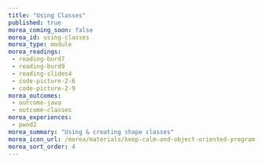 ```yaml
---
title: "Using Classes"
published: true
morea_coming_soon: false
morea_id: using-classes
morea_type: module
morea_readings:
 - reading-burd7
 - reading-burd9
 - reading-slides4
 - code-picture-2-6
 - code-picture-2-9
morea_outcomes:
 - outcome-java
 - outcome-classes
morea_experiences:
 - pwod2
morea_summary: "Using & creating shape classes"
morea_icon_url: /morea/materials/keep-calm-and-object-oriented-program.png
morea_sort_order: 4
---
```



